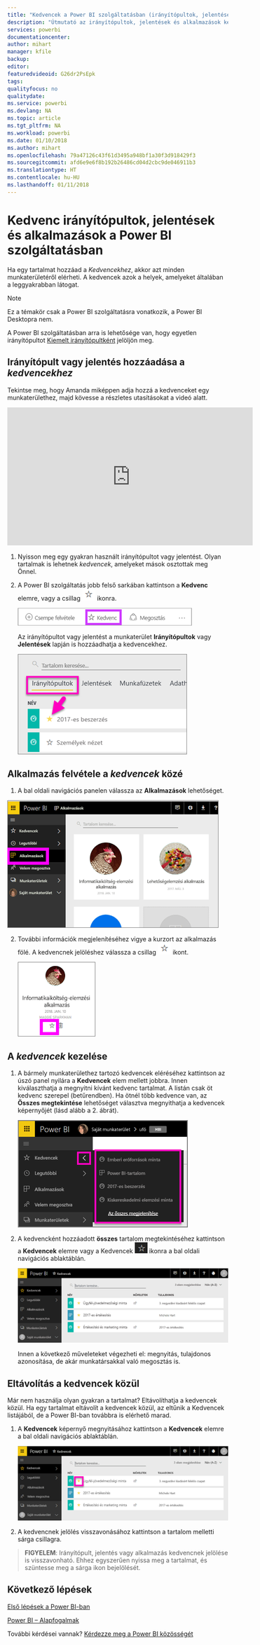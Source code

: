 ```yaml
---
title: "Kedvencek a Power BI szolgáltatásban (irányítópultok, jelentések és alkalmazások)"
description: "Útmutató az irányítópultok, jelentések és alkalmazások kedvencekhez történő hozzáadásához a Power BI szolgáltatásban – dokumentáció"
services: powerbi
documentationcenter: 
author: mihart
manager: kfile
backup: 
editor: 
featuredvideoid: G26dr2PsEpk
tags: 
qualityfocus: no
qualitydate: 
ms.service: powerbi
ms.devlang: NA
ms.topic: article
ms.tgt_pltfrm: NA
ms.workload: powerbi
ms.date: 01/10/2018
ms.author: mihart
ms.openlocfilehash: 79a47126c43f61d3495a948bf1a30f3d918429f3
ms.sourcegitcommit: afd6e9e6f8b192b26486cd04d2cbc9de046911b3
ms.translationtype: HT
ms.contentlocale: hu-HU
ms.lasthandoff: 01/11/2018
---
```

# <a name="favorite-dashboards-reports-and-apps-in-power-bi-service"></a>Kedvenc irányítópultok, jelentések és alkalmazások a Power BI szolgáltatásban
Ha egy tartalmat hozzáad a *Kedvencekhez*, akkor azt minden munkaterületéről elérheti.  A kedvencek azok a helyek, amelyeket általában a leggyakrabban látogat.

> [!NOTE]
> Ez a témakör csak a Power BI szolgáltatásra vonatkozik, a Power BI Desktopra nem.
> 
> 

A Power BI szolgáltatásban arra is lehetősége van, hogy egyetlen irányítópultot [Kiemelt irányítópultként](service-dashboard-featured.md) jelöljön meg.

## <a name="add-a-dashboard-or-report-as-a-favorite"></a>Irányítópult vagy jelentés hozzáadása a *kedvencekhez*
Tekintse meg, hogy Amanda miképpen adja hozzá a kedvenceket egy munkaterülethez, majd kövesse a részletes utasításokat a videó alatt.

<iframe width="560" height="315" src="https://www.youtube.com/embed/G26dr2PsEpk" frameborder="0" allowfullscreen></iframe>


1. Nyisson meg egy gyakran használt irányítópultot vagy jelentést. Olyan tartalmak is lehetnek *kedvencek*, amelyeket mások osztottak meg Önnel.
2. A Power BI szolgáltatás jobb felső sarkában kattintson a **Kedvenc** elemre, vagy a csillag ![](media/service-dashboard-favorite/power-bi-favorite-icon.png) ikonra.
   
   ![](media/service-dashboard-favorite/powerbi-dashboard-favorite.png)
   
   Az irányítópultot vagy jelentést a munkaterület **Irányítópultok** vagy **Jelentések** lapján is hozzáadhatja a kedvencekhez.
   
   ![](media/service-dashboard-favorite/power-bi-dashboard-favorite.png)

## <a name="add-an-app-as-a-favorite"></a>Alkalmazás felvétele a *kedvencek* közé

1. A bal oldali navigációs panelen válassza az **Alkalmazások** lehetőséget.

  ![](media/service-dashboard-favorite/power-bi-favorite-apps.png)

2. További információk megjelenítéséhez vigye a kurzort az alkalmazás fölé.  A kedvencnek jelöléshez válassza a csillag ![](media/service-dashboard-favorite/power-bi-favorite-icon.png) ikont.
   
   ![](media/service-dashboard-favorite/power-bi-favorite-app.png)

## <a name="working-with-favorites"></a>A *kedvencek* kezelése
1. A bármely munkaterülethez tartozó kedvencek eléréséhez kattintson az úszó panel nyilára a **Kedvencek** elem mellett jobbra.  Innen kiválaszthatja a megnyitni kívánt kedvenc tartalmat. A listán csak öt kedvenc szerepel (betűrendben). Ha ötnél több kedvence van, az **Összes megtekintése** lehetőséget választva megnyithatja a kedvencek képernyőjét (lásd alább a 2. ábrát). 
   
   ![](media/service-dashboard-favorite/power-bi-favorite-flyout-new.png)
2. A kedvencként hozzáadott **összes** tartalom megtekintéséhez kattintson a **Kedvencek** elemre vagy a Kedvencek ![](media/service-dashboard-favorite/power-bi-favorites-icon.png) ikonra a bal oldali navigációs ablaktáblán.  
   
    ![](media/service-dashboard-favorite/power-bi-favorites-screen.png)
   
   Innen a következő műveleteket végezheti el: megnyitás, tulajdonos azonosítása, de akár munkatársakkal való megosztás is.

## <a name="unfavorite-content"></a>Eltávolítás a kedvencek közül
Már nem használja olyan gyakran a tartalmat?  Eltávolíthatja a kedvencek közül. Ha egy tartalmat eltávolít a kedvencek közül, az eltűnik a Kedvencek listájából, de a Power BI-ban továbbra is elérhető marad.

1. A **Kedvencek** képernyő megnyitásához kattintson a **Kedvencek** elemre a bal oldali navigációs ablaktáblán.
   
   ![](media/service-dashboard-favorite/power-bi-unfavorites-screen.png)
2. A kedvencnek jelölés visszavonásához kattintson a tartalom melletti sárga csillagra.

> **FIGYELEM**: Irányítópult, jelentés vagy alkalmazás kedvencnek jelölése is visszavonható. Ehhez egyszerűen nyissa meg a tartalmat, és szüntesse meg a sárga ikon bejelölését.   
> 
> 

## <a name="next-steps"></a>Következő lépések
[Első lépések a Power BI-ban](service-get-started.md)

[Power BI – Alapfogalmak](service-basic-concepts.md)

További kérdései vannak? [Kérdezze meg a Power BI közösségét](http://community.powerbi.com/)

